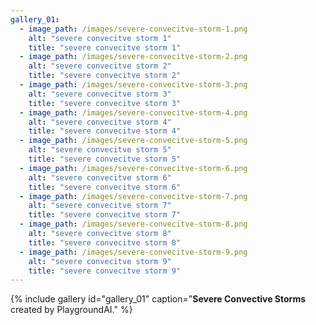 ```yaml
---
gallery_01:
  - image_path: /images/severe-convecitve-storm-1.png
    alt: "severe convecitve storm 1"
    title: "severe convecitve storm 1"
  - image_path: /images/severe-convecitve-storm-2.png
    alt: "severe convecitve storm 2"
    title: "severe convecitve storm 2"
  - image_path: /images/severe-convecitve-storm-3.png
    alt: "severe convecitve storm 3"
    title: "severe convecitve storm 3"
  - image_path: /images/severe-convecitve-storm-4.png
    alt: "severe convecitve storm 4"
    title: "severe convecitve storm 4"
  - image_path: /images/severe-convecitve-storm-5.png
    alt: "severe convecitve storm 5"
    title: "severe convecitve storm 5"
  - image_path: /images/severe-convecitve-storm-6.png
    alt: "severe convecitve storm 6"
    title: "severe convecitve storm 6"
  - image_path: /images/severe-convecitve-storm-7.png
    alt: "severe convecitve storm 7"
    title: "severe convecitve storm 7"
  - image_path: /images/severe-convecitve-storm-8.png
    alt: "severe convecitve storm 8"
    title: "severe convecitve storm 8"
  - image_path: /images/severe-convecitve-storm-9.png
    alt: "severe convecitve storm 9"
    title: "severe convecitve storm 9"
---
```


{% include gallery id="gallery_01" caption="**Severe Convective Storms** created by PlaygroundAI." %}


